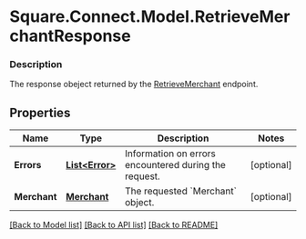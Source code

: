 # Square.Connect.Model.RetrieveMerchantResponse

### Description

The response obeject returned by the [RetrieveMerchant](#endpoint-retrieveMerchant) endpoint.

## Properties

Name | Type | Description | Notes
------------ | ------------- | ------------- | -------------
**Errors** | [**List&lt;Error&gt;**](Error.md) | Information on errors encountered during the request. | [optional] 
**Merchant** | [**Merchant**](Merchant.md) | The requested &#x60;Merchant&#x60; object. | [optional] 



[[Back to Model list]](../README.md#documentation-for-models) [[Back to API list]](../README.md#documentation-for-api-endpoints) [[Back to README]](../README.md)

